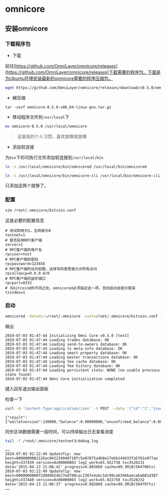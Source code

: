 # omnicore

## 安装omnicore

### 下载程序包

* 下载

前往[https://github.com/OmniLayer/omnicore/releases](https://github.com/OmniLayer/omnicore/releases)下载需要的程序包。下面是为Ubuntu环境安装最新的omnicore需要的程序压缩包。

```bash
wget https://github.com/OmniLayer/omnicore/releases/download/v0.5.0/omnicore-0.5.0-x86_64-linux-gnu.tar.gz
```

* 解压缩

```bush
tar -zxvf omnicore-0.5.0-x86_64-linux-gnu.tar.gz
```

* 移动程序文件到`/usr/local`下

```bash
mv omnicore-0.5.0 /usr/local/omnicore
```

>这是我的个人习惯，喜欢放哪就放哪

* 添加软连接

为`bin`下的可执行文件添加软连接到`/usr/local/bin`

```bash
ln -s /usr/local/omnicore/bin/omnicored /usr/local/bin/omnicored
```

```bash
ln -s /usr/local/omnicore/bin/omnicore-cli /usr/local/bin/omnicore-cli
```

只添加这两个就够了。

### 配置

```bash
vim /root/.omnicore/bitcoin.conf
```

这是必要的配置信息

```text
# 测试网络为1，主网络为0
testnet=1
# 是否启用RPC客户端
server=1
# RPC客户端的用户名
rpcuser=test
# RPC客户端的密码
rpcpassword=123456
# RPC客户端的访问权限，这样写的意思是允许所有访问
rpcallowip=0.0.0.0/0
# RPC客户端的监听端口
rpcport=8332
# 与bitcoind的不同之处，omnicored必须指定这一项，否则启动会提示错误
txindex=1
```

### 启动

```bash
omnicored -datadir=/root/.omnicore -conf=/root/.omnicore/bitcoin.conf -daemon
```

输出

```text
2019-07-03 01:47:44 Initializing Omni Core v0.5.0 [test]
2019-07-03 01:47:44 Loading trades database: OK
2019-07-03 01:47:44 Loading send-to-owners database: OK
2019-07-03 01:47:44 Loading tx meta-info database: OK
2019-07-03 01:47:44 Loading smart property database: OK
2019-07-03 01:47:44 Loading master transactions database: OK
2019-07-03 01:47:44 Loading fee cache database: OK
2019-07-03 01:47:44 Loading fee history database: OK
2019-07-03 01:47:44 Loading persistent state: NONE (no usable previous state found)
2019-07-03 01:47:44 Omni Core initialization completed
```

键入回车退出输出面板

检查一下

```bash
curl -H 'Content-Type:application/json' -X POST --data '{"id":"1","jsonrpc":"2.0","method":"getwalletinfo"}' --user test http://127.0.0.1:8332
```

```text
{"result":{"walletversion":130000,"balance":0.00000000,"unconfirmed_balance":0.00000000,"immature_balance":0.00000000,"txcount":0,"keypoololdest":1562118464,"keypoolsize":100,"paytxfee":0.00000000,"hdmasterkeyid":"a57dade76912a83c1757ad8df4908b2921a56877"},"error":null,"id":"1"}
```

同步区块数据需要一段时间，可以持续输出日志查看进度

```bash
tail -f /root/.omnicore/testnet3/debug.log 
```

```text
……
2019-07-03 02:22:49 UpdateTip: new best=0000000002126ac042234048f10fc5a07875a4b8e17ebb149433fa5f81e077aa height=337439 version=0x00000003 log2_work=65.922758 tx=3520231 date='2015-04-13 21:06:42' progress=0.883869 cache=99.3MiB(504706tx)
2019-07-03 02:22:49 UpdateTip: new best=0000000000f2d9d4b54b27e8708cac2387e4abc1dc99ca63446aecaba681d387 height=337440 version=0x00000003 log2_work=65.922758 tx=3520232 date='2015-04-13 21:06:37' progress=0.883869 cache=99.3MiB(504707tx)
……
```